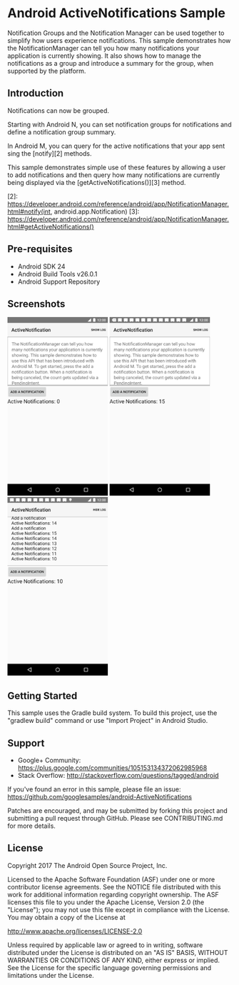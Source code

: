 
Android ActiveNotifications Sample
===================================

Notification Groups and the Notification Manager can be used together to simplify
how users experience notifications. This sample demonstrates how
the NotificationManager can tell you how many notifications your
application is currently showing. It also shows how to manage the
notifications as a group and introduce a summary for the group, when
supported by the platform.

Introduction
------------

Notifications can now be grouped.

Starting with Android N, you can set notification groups for notifications
and define a notification group summary.

In Android M, you can query for the active notifications that your app sent
sing the [notify][2] methods.

This sample demonstrates simple use of these features by allowing a user
to add notifications and then query how many notifications
are currently being displayed via the [getActiveNotifications()][3] method.

[1]: https://developer.android.com/reference/android/app/NotificationManager.html
[2]: https://developer.android.com/reference/android/app/NotificationManager.html#notify(int, android.app.Notification)
[3]: https://developer.android.com/reference/android/app/NotificationManager.html#getActiveNotifications()

Pre-requisites
--------------

- Android SDK 24
- Android Build Tools v26.0.1
- Android Support Repository

Screenshots
-------------

<img src="screenshots/screenshot01.png" height="400" alt="Screenshot"/> <img src="screenshots/screenshot02.png" height="400" alt="Screenshot"/> <img src="screenshots/screenshot03.png" height="400" alt="Screenshot"/> 

Getting Started
---------------

This sample uses the Gradle build system. To build this project, use the
"gradlew build" command or use "Import Project" in Android Studio.

Support
-------

- Google+ Community: https://plus.google.com/communities/105153134372062985968
- Stack Overflow: http://stackoverflow.com/questions/tagged/android

If you've found an error in this sample, please file an issue:
https://github.com/googlesamples/android-ActiveNotifications

Patches are encouraged, and may be submitted by forking this project and
submitting a pull request through GitHub. Please see CONTRIBUTING.md for more details.

License
-------

Copyright 2017 The Android Open Source Project, Inc.

Licensed to the Apache Software Foundation (ASF) under one or more contributor
license agreements.  See the NOTICE file distributed with this work for
additional information regarding copyright ownership.  The ASF licenses this
file to you under the Apache License, Version 2.0 (the "License"); you may not
use this file except in compliance with the License.  You may obtain a copy of
the License at

http://www.apache.org/licenses/LICENSE-2.0

Unless required by applicable law or agreed to in writing, software
distributed under the License is distributed on an "AS IS" BASIS, WITHOUT
WARRANTIES OR CONDITIONS OF ANY KIND, either express or implied.  See the
License for the specific language governing permissions and limitations under
the License.
